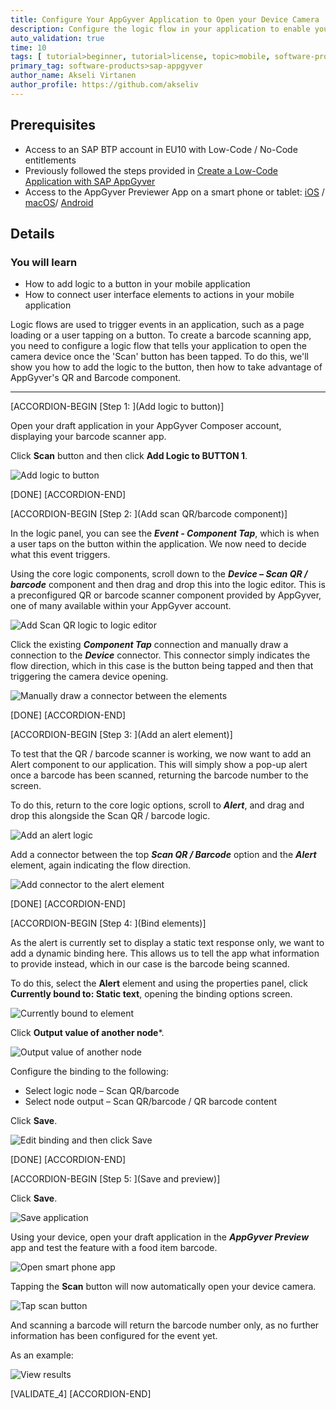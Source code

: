 ```yaml
---
title: Configure Your AppGyver Application to Open your Device Camera
description: Configure the logic flow in your application to enable your device to open your camera on demand.
auto_validation: true
time: 10
tags: [ tutorial>beginner, tutorial>license, topic>mobile, software-products>sap-business-technology-platform]
primary_tag: software-products>sap-appgyver
author_name: Akseli Virtanen
author_profile: https://github.com/akseliv
---
```


## Prerequisites
 - Access to an SAP BTP account in EU10 with Low-Code / No-Code entitlements
 - Previously followed the steps provided in [Create a Low-Code Application with SAP AppGyver](appgyver-create-application)
 - Access to the AppGyver Previewer App on a smart phone or tablet: [iOS](https://apps.apple.com/us/app/sap-appgyver-preview/id1585856868) / [macOS](https://downloads.appgyver.com/SAP_AppGyver_preview_v3.4.4.zip)/ [Android](https://play.google.com/store/apps/details?id=com.sap.appgyver.preview.release)

## Details
### You will learn
  - How to add logic to a button in your mobile application
  - How to connect user interface elements to actions in your mobile application

  Logic flows are used to trigger events in an application, such as a page loading or a user tapping on a button. To create a barcode scanning app, you need to configure a logic flow that tells your application to open the camera device once the 'Scan' button has been tapped. To do this, we'll show you how to add the logic to the button, then how to take advantage of AppGyver's QR and Barcode component.

---

[ACCORDION-BEGIN [Step 1: ](Add logic to button)]

Open your draft application in your AppGyver Composer account, displaying your barcode scanner app.

Click **Scan** button and then click **Add Logic to BUTTON 1**.

![Add logic to button](Add_logic.png)



[DONE]
[ACCORDION-END]

[ACCORDION-BEGIN [Step 2: ](Add scan QR/barcode component)]

In the logic panel, you can see the ***Event - Component Tap***, which is when a user taps on the button within the application. We now need to decide what this event triggers.

Using the core logic components, scroll down to the ***Device – Scan QR / barcode*** component and then drag and drop this into the logic editor. This is a preconfigured QR or barcode scanner component provided by AppGyver, one of many available within your AppGyver account.  

![Add Scan QR logic to logic editor](ScanQR.png)

Click the existing ***Component Tap*** connection and manually draw a connection to the ***Device*** connector. This connector simply indicates the flow direction, which in this case is the button being tapped and then that triggering the camera device opening.

![Manually draw a connector between the elements](add_connector.png)

[DONE]
[ACCORDION-END]

[ACCORDION-BEGIN [Step 3: ](Add an alert element)]

To test that the QR / barcode scanner is working, we now want to add an Alert component to our application. This will simply show a pop-up alert once a barcode has been scanned, returning the barcode number to the screen.

To do this, return to the core logic options, scroll to ***Alert***, and drag and drop this alongside the Scan QR / barcode logic.

![Add an alert logic](add_alert.png)

Add a connector between the top ***Scan QR / Barcode*** option and the ***Alert*** element, again indicating the flow direction.

![Add connector to the alert element](add_connector_alert.png)

[DONE]
[ACCORDION-END]

[ACCORDION-BEGIN [Step 4: ](Bind elements)]

As the alert is currently set to display a static text response only, we want to add a dynamic binding here. This allows us to tell the app what information to provide instead, which in our case is the barcode being scanned.

To do this, select the **Alert** element and using the properties panel, click **Currently bound to: Static text**, opening the binding options screen.

![Currently bound to element](Currently_bound.png)

Click **Output value of another node***.

![Output value of another node](Output_value.png)

Configure the binding to the following:

- Select logic node – Scan QR/barcode
- Select node output – Scan QR/barcode / QR barcode content

Click **Save**.

![Edit binding and then click Save](Edit_binding.png)

[DONE]
[ACCORDION-END]

[ACCORDION-BEGIN [Step 5: ](Save and preview)]

Click **Save**.

![Save application](Save_app.png)

Using your device, open your draft application in the ***AppGyver Preview*** app and test the feature with a food item barcode.

![Open smart phone app](iphoneapp1.png)

Tapping the **Scan** button will now automatically open your device camera.

![Tap scan button](iphoneapp2.png)

And scanning a barcode will return the barcode number only, as no further information has been configured for the event yet.

As an example:

![View results](iphoneapp3.png)

[VALIDATE_4]
[ACCORDION-END]
